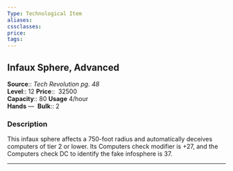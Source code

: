 ```yaml
---
Type: Technological Item
aliases:
cssclasses:
price: 
tags:
---
```

## Infaux Sphere, Advanced

**Source**:: _Tech Revolution pg. 48_  
**Level**:: 12
**Price**::  32500  
**Capacity**:: 80 **Usage** 4/hour  
**Hands** — 
**Bulk**:: 2

### Description

This infaux sphere affects a 750-foot radius and automatically deceives computers of tier 2 or lower. Its Computers check modifier is +27, and the Computers check DC to identify the fake infosphere is 37.

---